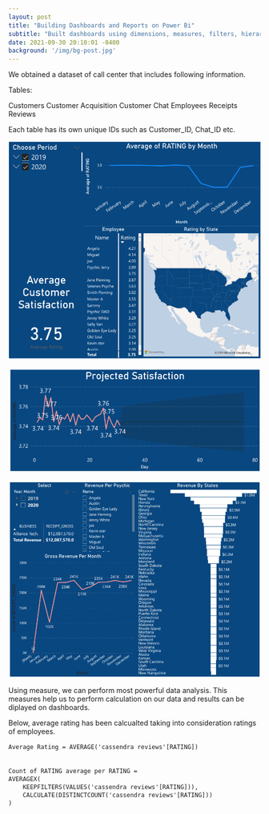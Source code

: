 ```yaml
---
layout: post
title: "Building Dashboards and Reports on Power Bi"
subtitle: "Built dashboards using dimensions, measures, filters, hierarchies, sets, groups, patameters and calculated fields"
date: 2021-09-30 20:10:01 -0400
background: '/img/bg-post.jpg'
---
```


We obtained a dataset of call center that includes following information. 

Tables: 

Customers 
Customer Acquisition
Customer Chat
Employees
Receipts
Reviews

Each table has its own unique IDs such as Customer_ID, Chat_ID etc. 




![png](\posts\dashboards\PowerBi-Cas.png)

![png](\posts\dashboards\PowerBi-Cas2.png)

![png](\posts\dashboards\PowerBi-Cas3.png)




Using measure, we can perform most powerful data analysis. This measures help us to perform calculation on our data and results can be diplayed on dashboards. 

Below, average rating has been calcualted taking into consideration ratings of employees. 


    Average Rating = AVERAGE('cassendra reviews'[RATING])


    Count of RATING average per RATING = 
    AVERAGEX(
        KEEPFILTERS(VALUES('cassendra reviews'[RATING])),
        CALCULATE(DISTINCTCOUNT('cassendra reviews'[RATING]))
    )


